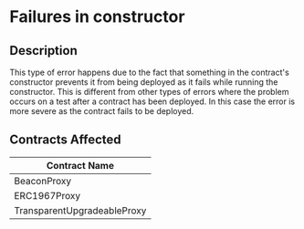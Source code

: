 # Failures in constructor

## Description

This type of error happens due to the fact that something in the contract's constructor prevents it from being deployed as it fails while running the constructor. This is different from other types of errors where the problem occurs on a test after a contract has been deployed. In this case the error is more severe as the contract fails to be deployed.

## Contracts Affected

| Contract Name               |
|-----------------------------|
| BeaconProxy                 |
| ERC1967Proxy                |
| TransparentUpgradeableProxy |

